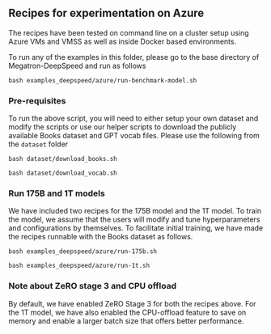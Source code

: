 ## Recipes for experimentation on Azure

The recipes have been tested on command line on a cluster setup using Azure VMs and VMSS as well as inside Docker based environments.

To run any of the examples in this folder, please go to the base directory of Megatron-DeepSpeed and run as follows

```bash examples_deepspeed/azure/run-benchmark-model.sh```

### Pre-requisites

To run the above script, you will need to either setup your own dataset and modify the scripts or use our helper scripts to download the publicly available Books dataset and GPT vocab files. Please use the following from the ```dataset``` folder

```bash dataset/download_books.sh```

```bash dataset/download_vocab.sh```

### Run 175B and 1T models

We have included two recipes for the 175B model and the 1T model. To train the model, we assume that the users will modify and tune hyperparameters and configurations by themselves. To facilitate initial training, we have made the recipes runnable with the Books dataset as follows.

```bash examples_deepspeed/azure/run-175b.sh```

```bash examples_deepspeed/azure/run-1t.sh```

### Note about ZeRO stage 3 and CPU offload 

By default, we have enabled ZeRO Stage 3 for both the recipes above. For the 1T model, we have also enabled the CPU-offload feature to save on memory and enable a larger batch size that offers better performance. 
